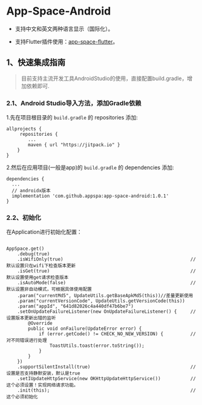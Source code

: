 # App-Space-Android

* 支持中文和英文两种语言显示（国际化）。

* 支持Flutter插件使用：[app-space-flutter](https://github.com/appspa/app-space-flutter)。


## 1、快速集成指南

> 目前支持主流开发工具AndroidStudio的使用，直接配置build.gradle，增加依赖即可.

### 2.1、Android Studio导入方法，添加Gradle依赖

1.先在项目根目录的 `build.gradle` 的 repositories 添加:
```
allprojects {
     repositories {
        ...
        maven { url "https://jitpack.io" }
    }
}
```

2.然后在应用项目(一般是app)的 `build.gradle` 的 dependencies 添加:



```
dependencies {
  ...
  // androidx版本
  implementation 'com.github.appspa:app-space-android:1.0.1'
}
```



### 2.2、初始化

在Application进行初始化配置：

```

AppSpace.get()
    .debug(true)
    .isWifiOnly(true)                                               //默认设置只在wifi下检查版本更新
    .isGet(true)                                                    //默认设置使用get请求检查版本
    .isAutoMode(false)                                              //默认设置非自动模式，可根据具体使用配置
    .param("currentMd5", UpdateUtils.getBaseApkMd5(this))//差量更新使用
    .param("currentVersionCode", UpdateUtils.getVersionCode(this))
    .param("appId", "641d82026c4a440df47b6be7")
    .setOnUpdateFailureListener(new OnUpdateFailureListener() {     //设置版本更新出错的监听
        @Override
        public void onFailure(UpdateError error) {
            if (error.getCode() != CHECK_NO_NEW_VERSION) {          //对不同错误进行处理
                ToastUtils.toast(error.toString());
            }
        }
    })
    .supportSilentInstall(true)                                     //设置是否支持静默安装，默认是true
    .setIUpdateHttpService(new OKHttpUpdateHttpService())           //这个必须设置！实现网络请求功能。
    .init(this);                                                    //这个必须初始化
```

